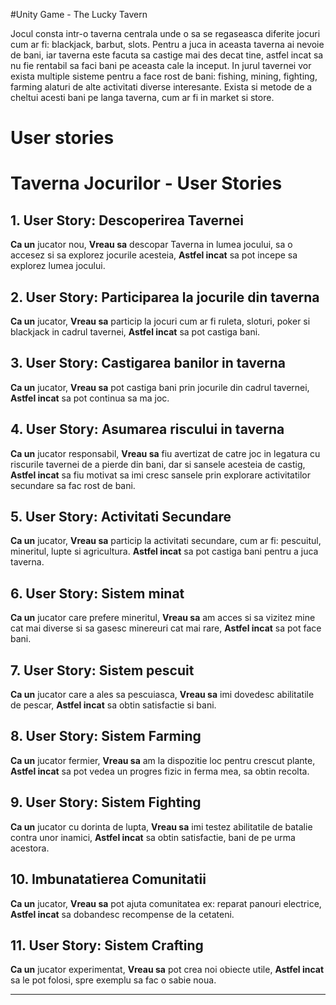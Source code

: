 
#Unity Game - The Lucky Tavern

Jocul consta intr-o taverna centrala unde o sa se regaseasca diferite jocuri cum ar fi:  blackjack, barbut, slots.
Pentru a juca in aceasta taverna ai nevoie de bani, iar taverna este facuta sa castige mai des decat tine, astfel incat sa nu fie rentabil sa faci bani pe aceasta cale la inceput.
In jurul tavernei vor exista multiple sisteme pentru a face rost de bani: fishing, mining, fighting, farming alaturi de alte activitati diverse interesante. Exista si metode de a cheltui acesti bani pe langa taverna, cum ar fi in market si store.


# User stories

# Taverna Jocurilor - User Stories

## 1. User Story: Descoperirea Tavernei
**Ca un** jucator nou,
**Vreau sa** descopar Taverna in lumea jocului, sa o accesez si sa explorez jocurile acesteia,
**Astfel incat** sa pot incepe sa explorez lumea jocului.

## 2. User Story: Participarea la jocurile din taverna
**Ca un** jucator,
**Vreau sa** particip la jocuri cum ar fi ruleta, sloturi, poker si blackjack in cadrul tavernei,
**Astfel incat** sa pot castiga bani.

## 3. User Story: Castigarea banilor in taverna
**Ca un** jucator,
**Vreau sa** pot castiga bani prin jocurile din cadrul tavernei,
**Astfel incat** sa pot continua sa ma joc.

## 4. User Story: Asumarea riscului in taverna
**Ca un** jucator responsabil,
**Vreau sa** fiu avertizat de catre joc in legatura cu riscurile tavernei de a pierde din bani,  dar si sansele acesteia de castig,
**Astfel incat** sa fiu motivat sa imi cresc sansele prin explorare activitatilor secundare sa fac rost de bani.

## 5. User Story: Activitati Secundare
**Ca un** jucator,
**Vreau sa** particip la activitati secundare, cum ar fi: pescuitul, mineritul, lupte si agricultura.
**Astfel incat** sa pot castiga bani pentru a juca taverna.

## 6. User Story: Sistem minat
**Ca un** jucator care prefere mineritul,
**Vreau sa** am acces si sa vizitez mine cat mai diverse si sa gasesc minereuri cat mai rare,
**Astfel incat** sa pot face bani.

## 7. User Story: Sistem pescuit
**Ca un** jucator care a ales sa pescuiasca,
**Vreau sa** imi dovedesc abilitatile de pescar,
**Astfel incat** sa obtin satisfactie si bani.

## 8. User Story: Sistem Farming
**Ca un** jucator fermier,
**Vreau sa** am la dispozitie loc pentru crescut plante,
**Astfel incat** sa pot vedea un progres fizic in ferma mea, sa obtin recolta.

## 9. User Story: Sistem Fighting
**Ca un** jucator cu dorinta de lupta,
**Vreau sa** imi testez abilitatile de batalie contra unor inamici,
**Astfel incat** sa obtin satisfactie, bani de pe urma acestora.

## 10. Imbunatatierea Comunitatii 
**Ca un** jucator,
**Vreau sa** pot ajuta comunitatea ex: reparat panouri electrice,
**Astfel incat** sa dobandesc recompense de la cetateni.

## 11. User Story: Sistem Crafting
**Ca un** jucator experimentat,
**Vreau sa** pot crea noi obiecte utile,
**Astfel incat** sa le pot folosi, spre exemplu sa fac o sabie noua.


---

